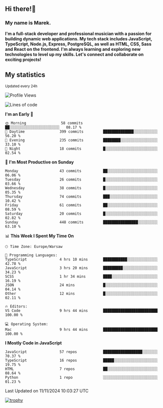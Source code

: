 ## Hi there!👋 ##
### My name is Marek. ###

**I'm a full-stack developer and professional musician with a passion for building dynamic web applications. My tech stack includes JavaScript, TypeScript, Node.js, Express, PostgreSQL, as well as HTML, CSS, Sass and React on the frontend. I'm always learning and exploring new technologies to level up my skills. Let's connect and collaborate on exciting projects!**

## My statistics ##
<sub>Updated every 24h</sub>
<!--START_SECTION:waka-->
![Profile Views](http://img.shields.io/badge/Profile%20Views-0-blue)

![Lines of code](https://img.shields.io/badge/From%20Hello%20World%20I%27ve%20Written-34.4%20thousand%20lines%20of%20code-blue)

**I'm an Early 🐤** 

```text
🌞 Morning                58 commits          ██░░░░░░░░░░░░░░░░░░░░░░░   08.17 % 
🌆 Daytime                399 commits         ██████████████░░░░░░░░░░░   56.20 % 
🌃 Evening                235 commits         ████████░░░░░░░░░░░░░░░░░   33.10 % 
🌙 Night                  18 commits          █░░░░░░░░░░░░░░░░░░░░░░░░   02.54 % 
```
📅 **I'm Most Productive on Sunday** 

```text
Monday                   43 commits          ██░░░░░░░░░░░░░░░░░░░░░░░   06.06 % 
Tuesday                  26 commits          █░░░░░░░░░░░░░░░░░░░░░░░░   03.66 % 
Wednesday                38 commits          █░░░░░░░░░░░░░░░░░░░░░░░░   05.35 % 
Thursday                 74 commits          ███░░░░░░░░░░░░░░░░░░░░░░   10.42 % 
Friday                   61 commits          ██░░░░░░░░░░░░░░░░░░░░░░░   08.59 % 
Saturday                 20 commits          █░░░░░░░░░░░░░░░░░░░░░░░░   02.82 % 
Sunday                   448 commits         ████████████████░░░░░░░░░   63.10 % 
```


📊 **This Week I Spent My Time On** 

```text
🕑︎ Time Zone: Europe/Warsaw

💬 Programming Languages: 
TypeScript               4 hrs 10 mins       ███████████░░░░░░░░░░░░░░   42.78 % 
JavaScript               3 hrs 20 mins       █████████░░░░░░░░░░░░░░░░   34.23 % 
SCSS                     1 hr 34 mins        ████░░░░░░░░░░░░░░░░░░░░░   16.19 % 
JSON                     24 mins             █░░░░░░░░░░░░░░░░░░░░░░░░   04.14 % 
Other                    12 mins             █░░░░░░░░░░░░░░░░░░░░░░░░   02.11 % 

🔥 Editors: 
VS Code                  9 hrs 44 mins       █████████████████████████   100.00 % 

💻 Operating System: 
Mac                      9 hrs 44 mins       █████████████████████████   100.00 % 
```

**I Mostly Code in JavaScript** 

```text
JavaScript               57 repos            ██████████████████░░░░░░░   70.37 % 
TypeScript               16 repos            █████░░░░░░░░░░░░░░░░░░░░   19.75 % 
HTML                     7 repos             ██░░░░░░░░░░░░░░░░░░░░░░░   08.64 % 
Python                   1 repo              ░░░░░░░░░░░░░░░░░░░░░░░░░   01.23 % 
```




 Last Updated on 11/11/2024 10:03:27 UTC
<!--END_SECTION:waka-->
[![trophy](https://github-profile-trophy.vercel.app/?username=ryo-ma&theme=onedark)](https://github.com/ryo-ma/github-profile-trophy)
<!--
**MarekSax/MarekSax** is a ✨ _special_ ✨ repository because its `README.md` (this file) appears on your GitHub profile.

Here are some ideas to get you started:

- 🔭 I’m currently working on ...
- 🌱 I’m currently learning ...
- 👯 I’m looking to collaborate on ...
- 🤔 I’m looking for help with ...
- 💬 Ask me about ...
- 📫 How to reach me: ...
- 😄 Pronouns: ...
- ⚡ Fun fact: ...
-->
